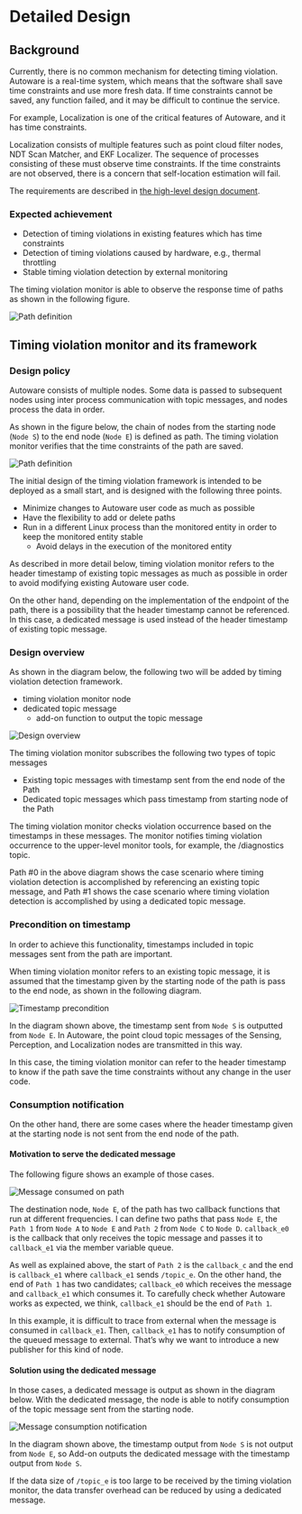 # Detailed Design

## Background

Currently, there is no common mechanism for detecting timing violation. Autoware is a real-time system, which means that the software shall save time constraints and use more fresh data. If time constraints cannot be saved, any function failed, and it may be difficult to continue the service.

For example, Localization is one of the critical features of Autoware, and it has time constraints.

Localization consists of multiple features such as point cloud filter nodes, NDT Scan Matcher, and EKF Localizer. The sequence of processes consisting of these must observe time constraints. If the time constraints are not observed, there is a concern that self-location estimation will fail.

The requirements are described in [the high-level design document](./design_timing_violation_detection.md).

### Expected achievement

- Detection of timing violations in existing features which has time constraints
- Detection of timing violations caused by hardware, e.g., thermal throttling
- Stable timing violation detection by external monitoring

The timing violation monitor is able to observe the response time of paths as shown in the following figure.

![Path definition](./images/response_time.png)

## Timing violation monitor and its framework

### Design policy

Autoware consists of multiple nodes. Some data is passed to subsequent nodes using inter process communication with topic messages, and nodes process the data in order.

As shown in the figure below, the chain of nodes from the starting node (`Node S`) to the end node (`Node E`) is defined as path. The timing violation monitor verifies that the time constraints of the path are saved.

![Path definition](./images/path_definition.png)

The initial design of the timing violation framework is intended to be deployed as a small start, and is designed with the following three points.

- Minimize changes to Autoware user code as much as possible
- Have the flexibility to add or delete paths
- Run in a different Linux process than the monitored entity in order to keep the monitored entity stable
  - Avoid delays in the execution of the monitored entity

As described in more detail below, timing violation monitor refers to the header timestamp of existing topic messages as much as possible in order to avoid modifying existing Autoware user code.

On the other hand, depending on the implementation of the endpoint of the path, there is a possibility that the header timestamp cannot be referenced. In this case, a dedicated message is used instead of the header timestamp of existing topic message.

### Design overview

As shown in the diagram below, the following two will be added by timing violation detection framework.

- timing violation monitor node
- dedicated topic message
  - add-on function to output the topic message

![Design overview](./images/timing_violation_framework_overview.png)

The timing violation monitor subscribes the following two types of topic messages

- Existing topic messages with timestamp sent from the end node of the Path
- Dedicated topic messages which pass timestamp from starting node of the Path

The timing violation monitor checks violation occurrence based on the timestamps in these messages. The monitor notifies timing violation occurrence to the upper-level monitor tools, for example, the /diagnostics topic.

Path #0 in the above diagram shows the case scenario where timing violation detection is accomplished by referencing an existing topic message, and Path #1 shows the case scenario where timing violation detection is accomplished by using a dedicated topic message.

### Precondition on timestamp

In order to achieve this functionality, timestamps included in topic messages sent from the path are important.

When timing violation monitor refers to an existing topic message, it is assumed that the timestamp given by the starting node of the path is pass to the end node, as shown in the following diagram.

![Timestamp precondition](./images/timing_violation_detection_basic_design.png)

In the diagram shown above, the timestamp sent from `Node S` is outputted from `Node E`. In Autoware, the point cloud topic messages of the Sensing, Perception, and Localization nodes are transmitted in this way.

In this case, the timing violation monitor can refer to the header timestamp to know if the path save the time constraints without any change in the user code.

### Consumption notification

On the other hand, there are some cases where the header timestamp given at the starting node is not sent from the end node of the path.

#### Motivation to serve the dedicated message

The following figure shows an example of those cases.

![Message consumed on path](./images/message_consumed_on_path.png)

The destination node, `Node E`, of the path has two callback functions that run at different frequencies. I can define two paths that pass `Node E`, the `Path 1` from `Node A` to `Node E` and `Path 2` from `Node C` to `Node D`. `callback_e0` is the callback that only receives the topic message and passes it to `callback_e1` via the member variable queue.

As well as explained above, the start of `Path 2` is the `callback_c` and the end is `callback_e1` where `callback_e1` sends `/topic_e`.
On the other hand, the end of `Path 1` has two candidates; `callback_e0` which receives the message and `callback_e1` which consumes it. To carefully check whether Autoware works as expected, we think, `callback_e1` should be the end of `Path 1`.

In this example, it is difficult to trace from external when the message is consumed in `callback_e1`. Then, `callback_e1` has to notify consumption of the queued message to external. That’s why we want to introduce a new publisher for this kind of node.

#### Solution using the dedicated message

In those cases, a dedicated message is output as shown in the diagram below. With the dedicated message, the node is able to notify consumption of the topic message sent from the starting node.

![Message consumption notification](./images/message_consumption_notification.png)

In the diagram shown above, the timestamp output from `Node S` is not output from `Node E`, so Add-on outputs the dedicated message with the timestamp output from `Node S`.

If the data size of `/topic_e` is too large to be received by the timing violation monitor, the data transfer overhead can be reduced by using a dedicated message.
